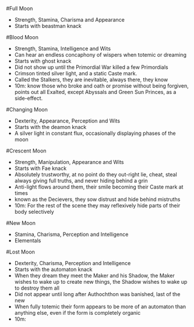 #Full Moon

 * Strength, Stamina, Charisma and Appearance
 * Starts with beastman knack

#Blood Moon

 * Strength, Stamina, Intelligence and Wits
 * Can hear an endless concaphony of wispers when totemic or dreaming
 * Starts with ghost knack
 * Did not show up until the Primordial War killed a few Primordials
 * Crimson tinted silver light, and a static Caste mark.
 * Called the Stalkers, they are inevitable, always there, they know
 * 10m: know those who broke and oath or promise without being forgiven, points
out all Exalted, except Abyssals and Green Sun Princes, as a side-effect.

#Changing Moon

 * Dexterity, Appearance, Perception and Wits
 * Starts with the deamon knack
 * A silver light in constant flux, occasionally displaying phases of the moon

#Crescent Moon

 * Strength, Manipulation, Appearance and Wits
 * Starts with Fae knack
 * Absolutely trustworthy, at no point do they out-right lie, cheat, steal
always giving full truths, and never hiding behind a grin
 * Anti-light flows around them, their smile becoming their Caste mark at times
 * known as the Decievers, they sow distrust and hide behind mistruths
 * 10m: For the rest of the scene they may reflexively hide parts of their body
selectively

#New Moon

 * Stamina, Charisma, Perception and Intelligence
 * Elementals

#Lost Moon

 * Dexterity, Charisma, Perception and Intelligence
 * Starts with the automaton knack
 * When they dream they meet the Maker and his Shadow, the Maker wishes to
wake up to create new things, the Shadow wishes to wake up to destroy them all
 * Did not appear until long after Authochthon was banished, last of the new
 * When fully totemic their form appears to be more of an automaton than
anything else, even if the form is completely organic
 * 10m: 
